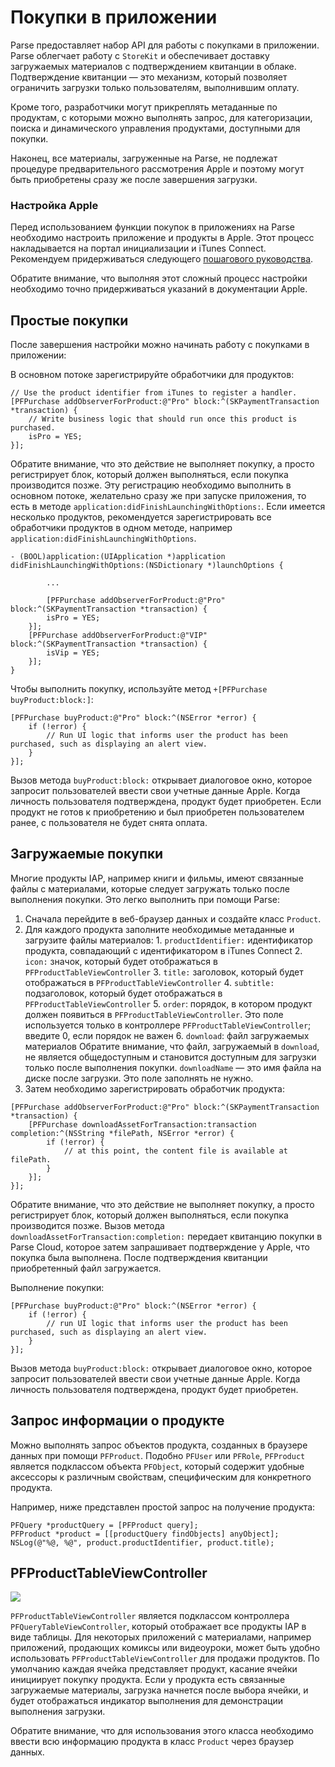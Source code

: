 # Покупки в приложении

Parse предоставляет набор API для работы с покупками в приложении. Parse облегчает работу с `StoreKit` и обеспечивает доставку загружаемых материалов с подтверждением квитанции в облаке. Подтверждение квитанции &mdash; это механизм, который позволяет ограничить загрузки только пользователям, выполнившим оплату.

Кроме того, разработчики могут прикреплять метаданные по продуктам, с которыми можно выполнять запрос, для категоризации, поиска и динамического управления продуктами, доступными для покупки.

Наконец, все материалы, загруженные на Parse, не подлежат процедуре предварительного рассмотрения Apple и поэтому могут быть приобретены сразу же после завершения загрузки.

### Настройка Apple

Перед использованием функции покупок в приложениях на Parse необходимо настроить приложение и продукты в Apple. Этот процесс накладывается на портал инициализации и iTunes Connect. Рекомендуем придерживаться следующего [пошагового руководства](https://developer.apple.com/library/ios/#technotes/tn2259/_index.html).

Обратите внимание, что выполняя этот сложный процесс настройки необходимо точно придерживаться указаний в документации Apple.

## Простые покупки

После завершения настройки можно начинать работу с покупками в приложении:

В основном потоке зарегистрируйте обработчики для продуктов:

```objc
// Use the product identifier from iTunes to register a handler.
[PFPurchase addObserverForProduct:@"Pro" block:^(SKPaymentTransaction *transaction) {
    // Write business logic that should run once this product is purchased.
    isPro = YES;
}];
```

Обратите внимание, что это действие не выполняет покупку, а просто регистрирует блок, который должен выполняться, если покупка производится позже. Эту регистрацию необходимо выполнить в основном потоке, желательно сразу же при запуске приложения, то есть в методе `application:didFinishLaunchingWithOptions:`. Если имеется несколько продуктов, рекомендуется зарегистрировать все обработчики продуктов в одном методе, например `application:didFinishLaunchingWithOptions`.

```objc
- (BOOL)application:(UIApplication *)application didFinishLaunchingWithOptions:(NSDictionary *)launchOptions {

        ...

        [PFPurchase addObserverForProduct:@"Pro" block:^(SKPaymentTransaction *transaction) {
        isPro = YES;
    }];
    [PFPurchase addObserverForProduct:@"VIP" block:^(SKPaymentTransaction *transaction) {
        isVip = YES;
    }];
}
```

Чтобы выполнить покупку, используйте метод `+[PFPurchase buyProduct:block:]`:

```objc
[PFPurchase buyProduct:@"Pro" block:^(NSError *error) {
    if (!error) {
        // Run UI logic that informs user the product has been purchased, such as displaying an alert view.
    }
}];
```

Вызов метода `buyProduct:block:` открывает диалоговое окно, которое запросит пользователей ввести свои учетные данные Apple. Когда личность пользователя подтверждена, продукт будет приобретен. Если продукт не готов к приобретению и был приобретен пользователем ранее, с пользователя не будет снята оплата.

## Загружаемые покупки

Многие продукты IAP, например книги и фильмы, имеют связанные файлы с материалами, которые следует загружать только после выполнения покупки. Это легко выполнить при помощи Parse:

1.  Сначала перейдите в веб-браузер данных и создайте класс `Product`.
2.  Для каждого продукта заполните необходимые метаданные и загрузите файлы материалов:
        1.  `productIdentifier:` идентификатор продукта, совпадающий с идентификатором в iTunes Connect
        2.  `icon:` значок, который будет отображаться в `PFProductTableViewController`
        3.  `title:` заголовок, который будет отображаться в `PFProductTableViewController`
        4.  `subtitle:` подзаголовок, который будет отображаться в `PFProductTableViewController`
        5.  `order`: порядок, в котором продукт должен появиться в `PFProductTableViewController`. Это поле используется только в контроллере `PFProductTableViewController`; введите 0, если порядок не важен
        6.  `download`: файл загружаемых материалов Обратите внимание, что файл, загружаемый в `download`, не является общедоступным и становится доступным для загрузки только после выполнения покупки. `downloadName` &mdash; это имя файла на диске после загрузки. Это поле заполнять не нужно.
3.  Затем необходимо зарегистрировать обработчик продукта:

```objc
[PFPurchase addObserverForProduct:@"Pro" block:^(SKPaymentTransaction *transaction) {
    [PFPurchase downloadAssetForTransaction:transaction completion:^(NSString *filePath, NSError *error) {
        if (!error) {
            // at this point, the content file is available at filePath.
        }
    }];
}];
```

Обратите внимание, что это действие не выполняет покупку, а просто регистрирует блок, который должен выполняться, если покупка производится позже. Вызов метода `downloadAssetForTransaction:completion:` передает квитанцию покупки в Parse Cloud, которое затем запрашивает подтверждение у Apple, что покупка была выполнена. После подтверждения квитанции приобретенный файл загружается.

Выполнение покупки:

```objc
[PFPurchase buyProduct:@"Pro" block:^(NSError *error) {
    if (!error) {
        // run UI logic that informs user the product has been purchased, such as displaying an alert view.
    }
}];
```

Вызов метода `buyProduct:block:` открывает диалоговое окно, которое запросит пользователей ввести свои учетные данные Apple. Когда личность пользователя подтверждена, продукт будет приобретен.

## Запрос информации о продукте

Можно выполнять запрос объектов продукта, созданных в браузере данных при помощи `PFProduct`. Подобно `PFUser` или `PFRole`, `PFProduct` является подклассом объекта `PFObject`, который содержит удобные аксессоры к различным свойствам, специфическим для конкретного продукта.

Например, ниже представлен простой запрос на получение продукта:

```objc
PFQuery *productQuery = [PFProduct query];
PFProduct *product = [[productQuery findObjects] anyObject];
NSLog(@"%@, %@", product.productIdentifier, product.title);
```

## PFProductTableViewController

![](/images/docs/products_table_screenshot.png)

`PFProductTableViewController` является подклассом контроллера `PFQueryTableViewController`, который отображает все продукты IAP в виде таблицы. Для некоторых приложений с материалами, например приложений, продающих комиксы или видеоуроки, может быть удобно использовать `PFProductTableViewController` для продажи продуктов. По умолчанию каждая ячейка представляет продукт, касание ячейки инициирует покупку продукта. Если у продукта есть связанные загружаемые материалы, загрузка начнется после выбора ячейки, и будет отображаться индикатор выполнения для демонстрации выполнения загрузки.

Обратите внимание, что для использования этого класса необходимо ввести всю информацию продукта в класс `Product` через браузер данных.
